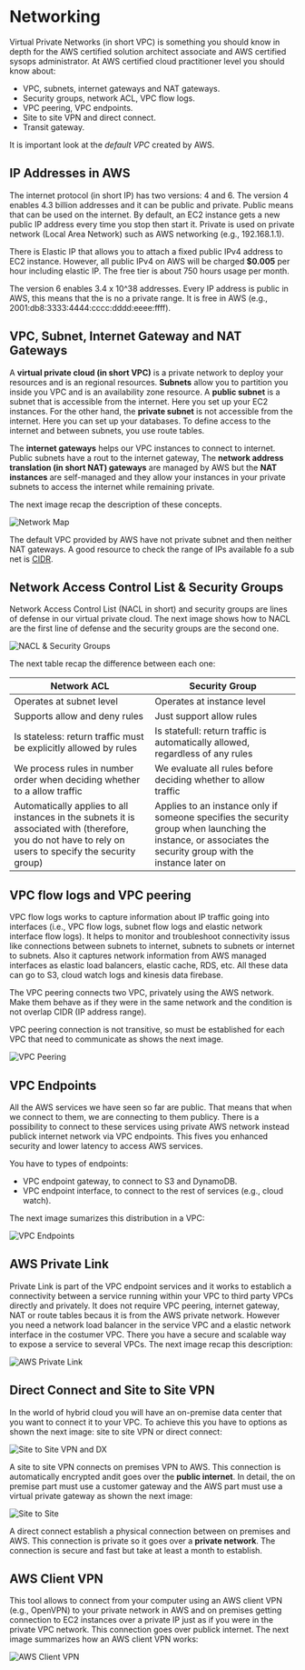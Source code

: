 Networking
==========

Virtual Private Networks (in short VPC) is something you should know in depth for the AWS certified solution architect associate and AWS certified sysops administrator. At AWS certified cloud practitioner level you should know about:

- VPC, subnets, internet gateways and NAT gateways.
- Security groups, network ACL, VPC flow logs.
- VPC peering, VPC endpoints.
- Site to site VPN and direct connect.
- Transit gateway.

It is important look at the _default VPC_ created by AWS.

IP Addresses in AWS
-------------------

The internet protocol (in short IP) has two versions: 4 and 6. The version 4 enables 4.3 billion addresses and it can be public and private. Public means that can be used on the internet. By default, an EC2 instance gets a new public IP address every time you stop then start it. Private is used on private network (Local Area Network) such as AWS networking (e.g., 192.168.1.1).

There is Elastic IP that allows you to attach a fixed public IPv4 address to EC2 instance. However, all public IPv4 on AWS will be charged **$0.005** per hour including elastic IP. The free tier is about 750 hours usage per month.

The version 6 enables 3.4 x 10^38 addresses. Every IP address is public in AWS, this means that the is no a private range. It is free in AWS (e.g., 2001:db8:3333:4444:cccc:dddd:eeee:ffff).

VPC, Subnet, Internet Gateway and NAT Gateways
----------------------------------------------

A **virtual private cloud (in short VPC)** is a private network to deploy your resources and is an regional resources. **Subnets** allow you to partition you inside you VPC and is an availability zone resource. A **public subnet** is a subnet that is accessible from the internet. Here you set up your EC2 instances. For the other hand, the **private subnet**  is not accessible from the internet. Here you can set up your databases. To define access to the internet and between subnets, you use route tables.

The **internet gateways** helps our VPC instances to connect to internet. Public subnets have a rout to the internet gateway, The **network address translation (in short NAT) gateways** are managed by AWS but the **NAT instances** are self-managed and they allow your instances in your private subnets to access the internet while remaining private.

The next image recap the description of these concepts.

![Network Map](../assets/images/12A-www-igw-nat.png)

The default VPC provided by AWS have not private subnet and then neither NAT gateways. A good resource to check the range of IPs available fo a sub net is [CIDR](https://cidr.xyz).

Network Access Control List & Security Groups
---------------------------------------------

Network Access Control List (NACL in short) and security groups are lines of defense in our virtual private cloud. The next image shows how to NACL are the first line of defense and the security groups are the second one.

![NACL & Security Groups](../assets/images/12B-nacl-and-security-groups.png)

The next table recap the difference between each one:

| Network ACL                                                                                                                                             | Security Group                                                                                                                                               |
|---------------------------------------------------------------------------------------------------------------------------------------------------------|--------------------------------------------------------------------------------------------------------------------------------------------------------------|
| Operates at subnet level                                                                                                                                | Operates at instance level                                                                                                                                   |
| Supports allow and deny rules                                                                                                                           | Just support allow rules                                                                                                                                     |
| Is stateless: return traffic must be explicitly allowed by rules                                                                                        | Is statefull: return traffic is automatically allowed, regardless of any rules                                                                               |
| We process rules in number order when deciding whether to a allow traffic                                                                               | We evaluate all rules before deciding whether to allow traffic                                                                                               |
| Automatically applies to all instances in the subnets it is associated with (therefore, you do not have to rely on users to specify the security group) | Applies to an instance only if someone specifies the security group when launching the instance, or associates the security group with the instance later on |

VPC flow logs and VPC peering
------------------------------

VPC flow logs works to capture information about IP traffic going into interfaces (i.e., VPC flow logs, subnet flow logs and elastic network interface flow logs). It helps to monitor and troubleshoot connectivity issus like connections between subnets to internet, subnets to subnets or internet to subnets. Also it captures network information from AWS managed interfaces as elastic load balancers, elastic cache, RDS, etc. All these data can go to S3, cloud watch logs and kinesis data firebase.

The VPC peering connects two VPC, privately using the AWS network. Make them behave as if they were in the same network and the condition is not overlap CIDR (IP address range).

VPC peering connection is not transitive, so must be established for each VPC that need to communicate as shows the next image.

![VPC Peering](../assets/images/12C-vpc-peering.png)

VPC Endpoints
-------------

All the AWS services we have seen so far are public. That means that when we connect to them, we are connecting to them publicy. There is a possibility to connect to these services using private AWS network instead publick internet network via VPC endpoints. This fives you enhanced security and lower latency to access AWS services.

You have to types of endpoints:

- VPC endpoint gateway, to connect to S3 and DynamoDB.
- VPC endpoint interface, to connect to the rest of services (e.g., cloud watch).

The next image sumarizes this distribution in a VPC:

![VPC Endpoints](../assets/images/12D-vpc-endpoints)

AWS Private Link
----------------

Private Link is part of the VPC endpoint services and it works to establich a connectivity between a service running within your VPC to third party VPCs directly and privately. It does not require VPC peering, internet gateway, NAT or route tables becaus it is from the AWS private network. However you need a network load balancer in the service VPC and a elastic network interface in the costumer VPC. There you have a secure and scalable way to expose a service to several VPCs. The next image recap this description:

![AWS Private Link](../assets/images/12E-private-link)

Direct Connect and Site to Site VPN
------------------------------------

In the world of hybrid cloud you will have an on-premise data center that you want to connect it to your VPC. To achieve this you have to options as shown the next image: site to site VPN or direct connect:

![Site to Site VPN and DX](../assets/images/12F-site-to-site-and-dx.png)

A site to site VPN connects on premises VPN to AWS. This connection is automatically encrypted andit goes over the **public internet**. In detail, the on premise part must use a customer gateway and the AWS part must use a virtual private gateway as shown the next image:

![Site to Site](../assets/images/12G-site-to-site-details.png)

A direct connect establish a physical connection between on premises and AWS. This connection is private so it goes over a **private network**. The connection is secure and fast but take at least a month to establish.

AWS Client VPN
--------------

This tool allows to connect from your computer using an AWS client VPN (e.g., OpenVPN) to your private network in AWS and on premises getting connection to EC2 instances over a private IP just as if you were in the private VPC network. This connection goes over publick internet. The next image summarizes how an AWS client VPN works:

![AWS Client VPN](../assets/images/12H-aws-vpn-client.png)
